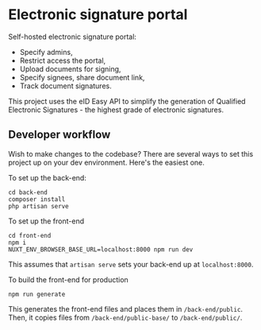 # Electronic signature portal
Self-hosted electronic signature portal:
- Specify admins,
- Restrict access the portal,
- Upload documents for signing,
- Specify signees, share document link,
- Track document signatures.

This project uses the eID Easy API to simplify the generation of Qualified Electronic Signatures - the highest grade of electronic signatures.

## Developer workflow
Wish to make changes to the codebase? There are several ways to set this project up on your dev environment. Here's the easiest one.

To set up the back-end:
```
cd back-end
composer install
php artisan serve
```

To set up the front-end
```
cd front-end
npm i
NUXT_ENV_BROWSER_BASE_URL=localhost:8000 npm run dev
```
This assumes that `artisan serve` sets your back-end up at `localhost:8000`.

To build the front-end for production
```
npm run generate
```
This generates the front-end files and places them in `/back-end/public`. Then, it copies files from `/back-end/public-base/` to `/back-end/public/`.
